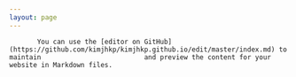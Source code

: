 ```yaml
---
layout: page 
---
```


           You can use the [editor on GitHub](https://github.com/kimjhkp/kimjhkp.github.io/edit/master/index.md) to maintain               		      and preview the content for your website in Markdown files.



